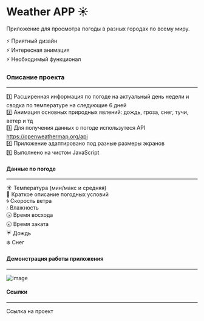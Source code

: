 # Weather APP :sunny:
Приложение для просмотра погоды в разных городах по всему миру.     
    
:zap: Приятный дизайн    
:zap: Интересная анимация    
:zap: Необходимый функционал    

### Описание проекта
____
:one: Расширенная информация по погоде на актуальный день недели и сводка по температуре на следующие 6 дней      
:two: Анимация основных природных явлений: дождь, гроза, снег, тучи, ветер и тд    
:three: Для получения данных о погоде использутеся API https://openweathermap.org/api    
:four: Приложение адаптировано под разные размеры экранов    
:five: Выполнено на чистом JavaScript
    
#### Данные по погоде    
____    
:sunny: Температура (мин/макс и средняя)    
:pencil: Краткое описание погодных условий     
:cyclone: Скорость ветра    
:droplet: Влажность  
:clock430: Время восхода       
:clock830: Время заката     
:umbrella: Дождь     
:snowflake: Снег     

#### Демонстрация работы приложения    
____    

![image](https://github.com/DevMinrat/weather-app/blob/master/REXxDgGoXb.gif)

#### Ссылки    
____   

Ссылка на проект
